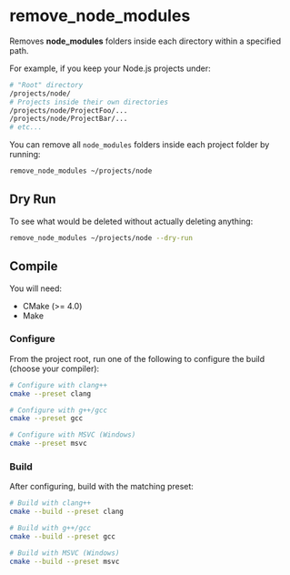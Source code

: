# remove_node_modules

Removes **node_modules** folders inside each directory within a specified path.

For example, if you keep your Node.js projects under:

```bash
# "Root" directory
/projects/node/
# Projects inside their own directories
/projects/node/ProjectFoo/...
/projects/node/ProjectBar/...
# etc...
```

You can remove all `node_modules` folders inside each project folder by running:

```bash
remove_node_modules ~/projects/node
```

## Dry Run

To see what would be deleted without actually deleting anything:

```bash
remove_node_modules ~/projects/node --dry-run
```

## Compile

You will need:

- CMake (>= 4.0)
- Make

### Configure

From the project root, run one of the following to configure the build (choose your compiler):

```bash
# Configure with clang++
cmake --preset clang

# Configure with g++/gcc
cmake --preset gcc

# Configure with MSVC (Windows)
cmake --preset msvc
```

### Build

After configuring, build with the matching preset:

```bash
# Build with clang++
cmake --build --preset clang

# Build with g++/gcc
cmake --build --preset gcc

# Build with MSVC (Windows)
cmake --build --preset msvc
```
